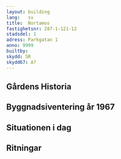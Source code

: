 ```yaml
---
layout: building
lang:   sv
title:  Nortamos
fastighetsnr: 287-1-121-12
stadsdel: 1
adress: Parkgatan 1
anno: 9999
builtby:
skydd: SR
skydd67: A?
---
```

## Gårdens Historia


## Byggnadsiventering år 1967


## Situationen i dag


## Ritningar
